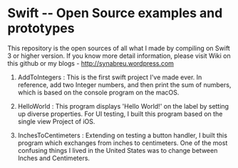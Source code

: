 # Swift -- Open Source examples and prototypes
This repository is the open sources of all what I made by compiling on Swift 3 or higher version. 
If you know more detail information, please visit Wiki on this github or my blogs - http://synabreu.wordpress.com

1. AddToIntegers : This is the first swift project I've made ever. In reference, add two Integer numbers, and then print the sum of numbers, which is based on the console program on the macOS. 

2. HelloWorld : This program displays 'Hello World!' on the label by setting up diverse properties. For UI testing, I built this program based on the single view Project of iOS.  

3. InchesToCentimeters : Extending on testing a button handler, I built this program which exchanges from inches to centimeters. One of the most confusing things I lived in the United States was to change between Inches and Centimeters.  



